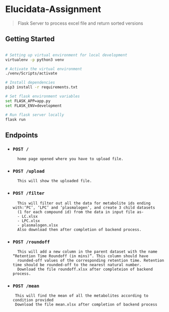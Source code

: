 # Elucidata-Assignment

> Flask Server to process excel file and return sorted versions

## Getting Started

```sh

# Setting up virtual environment for local development
virtualenv -p python3 venv

# Activate the virtual environment
./venv/Scripts/activate

# Install dependencies
pip3 install -r requirements.txt

# Set flask environment variables
set FLASK_APP=app.py
set FLASK_ENV=development

# Run flask server locally
flask run

```

## Endpoints 

- ### `POST /`
        home page opened where you have to upload file.
- ### `POST /upload`
        This will show the uploaded file.
- ### `POST /filter`
        This will filter out all the data for metabolite ids ending with:‘PC’, ‘LPC’ and ‘plasmalogen’, and create 3 child datasets
        (1 for each compound id) from the data in input file as-
        - LC.xlsx
        - LPC.xlsx
        - plasmalogen.xlsx
        Also download then after completion of backend process.
- ### `POST /roundoff`
        This will add a new column in the parent dataset with the name “Retention Time Roundoff (in mins)”. This column should have 
        rounded-off values of the corresponding retention time. Retention time should be rounded-off to the nearest natural number.
        Download the file roundoff.xlsx after completeion of backend process.
 - ### `POST /mean`
        This will find the mean of all the metabolites according to condition provided
        Download the file mean.xlsx after completion of backend process
        
        
    
